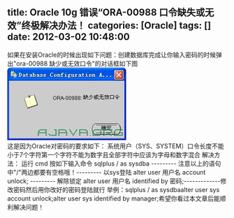 title: Oracle 10g 错误“ORA-00988 口令缺失或无效”终极解决办法！
categories: [Oracle]
tags: []
date: 2012-03-02 10:48:00
---
如果在安装Oracle的时候出现如下问题：创建数据库完成让你输入密码的时候弹出&quot;ora-00988 缺少或无效口令&quot;的对话框如下图
<img src="/images/pic/309723085d41f3fc0b7b822c.jpg" small="0" /><br />
这是因为Oracle对密码的要求如下：
系统用户（SYS、SYSTEM）口令长度不能小于7个字符第一个字符不能为数字且全部字符中应该为字母和数字混合
解决方法：
运行 cmd 按如下输入命令 sqlplus / as sysdba --------- 注意以上的语句中&quot;/&quot;两边都要有空格哦！--------- 以sys登陆 alter user 用户名 account unlock; --------- 解除锁定 alter user 用户名 identified by&nbsp;密码;-------------修改密码然后用你改好的密码登陆就行 举例：sqlplus / as sysdbaalter user sys account unlock;alter user sys identified by manager;希望你看过本文章后能顺利解决问题！&nbsp;